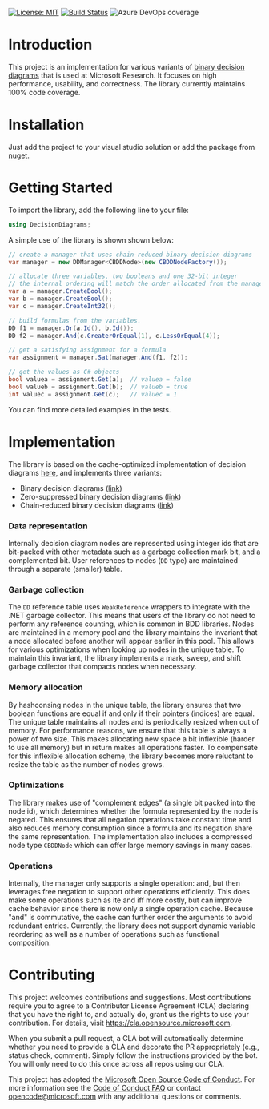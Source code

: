 [![License: MIT](https://img.shields.io/badge/License-MIT-blue.svg)](https://opensource.org/licenses/MIT)
[![Build Status](https://dev.azure.com/rybecket/DecisionDiagrams/_apis/build/status/microsoft.DecisionDiagrams?branchName=master)](https://dev.azure.com/rybecket/DecisionDiagrams/_build/latest?definitionId=1&branchName=master)
![Azure DevOps coverage](https://img.shields.io/azure-devops/coverage/rybecket/DecisionDiagrams/1)

# Introduction 
This project is an implementation for various variants of [binary decision diagrams](https://en.wikipedia.org/wiki/Binary_decision_diagram) that is used at Microsoft Research. It focuses on high performance, usability, and correctness. The library currently maintains 100% code coverage.

# Installation
Just add the project to your visual studio solution or add the package from [nuget](https://www.nuget.org/packages/DecisionDiagrams).

# Getting Started
To import the library, add the following line to your file:

```csharp
using DecisionDiagrams;
```

A simple use of the library is shown shown below:

```csharp
// create a manager that uses chain-reduced binary decision diagrams
var manager = new DDManager<CBDDNode>(new CBDDNodeFactory());

// allocate three variables, two booleans and one 32-bit integer
// the internal ordering will match the order allocated from the manager.
var a = manager.CreateBool();
var b = manager.CreateBool();
var c = manager.CreateInt32();

// build formulas from the variables.
DD f1 = manager.Or(a.Id(), b.Id());
DD f2 = manager.And(c.GreaterOrEqual(1), c.LessOrEqual(4));

// get a satisfying assignment for a formula
var assignment = manager.Sat(manager.And(f1, f2));

// get the values as C# objects
bool valuea = assignment.Get(a);  // valuea = false
bool valueb = assignment.Get(b);  // valueb = true
int valuec = assignment.Get(c);   // valuec = 1
```

You can find more detailed examples in the tests.

# Implementation
The library is based on the cache-optimized implementation of decision diagrams [here](https://research.ibm.com/haifa/projects/verification/SixthSense/papers/bdd_iwls_01.pdf), and implements three variants: 
- Binary decision diagrams ([link](https://en.wikipedia.org/wiki/Binary_decision_diagram))
- Zero-suppressed binary decision diagrams ([link](https://en.wikipedia.org/wiki/Zero-suppressed_decision_diagram))
- Chain-reduced binary decision diagrams ([link](https://link.springer.com/content/pdf/10.1007%2F978-3-319-89960-2_5.pdf))

### Data representation
Internally decision diagram nodes are represented using integer ids that are bit-packed with other metadata such as a garbage collection mark bit, and a complemented bit. User references to nodes (`DD` type) are maintained through a separate (smaller) table.

### Garbage collection
The `DD` reference table uses `WeakReference` wrappers to integrate with the .NET garbage collector. This means that users of the library do not need to perform any reference counting, which is common in BDD libraries. Nodes are maintained in a memory pool and the library maintains the invariant that a node allocated before another will appear earlier in this pool. This allows for various optimizations when looking up nodes in the unique table. To maintain this invariant, the library implements a mark, sweep, and shift garbage collector that compacts nodes when necessary. 

### Memory allocation
By hashconsing nodes in the unique table, the library ensures that two boolean functions are equal if and only if their pointers (indices) are equal. The unique table maintains all nodes and is periodically resized when out of memory. For performance reasons, we ensure that this table is always a power of two size. This makes allocating new space a bit inflexible (harder to use all memory) but in return makes all operations faster. To compensate for this inflexible allocation scheme, the library becomes more reluctant to resize the table as the number of nodes grows.

### Optimizations
The library makes use of "complement edges" (a single bit packed into the node id), which determines whether the formula represented by the node is negated. This ensures that all negation operations take constant time and also reduces memory consumption since a formula and its negation share the same representation. The implementation also includes a compressed node type `CBDDNode` which can offer large memory savings in many cases.

### Operations
Internally, the manager only supports a single operation: and, but then leverages free negation to support other operations efficiently. This does make some operations such as ite and iff more costly, but can improve cache behavior since there is now only a single operation cache. Because "and" is commutative, the cache can further order the arguments to avoid redundant entries. Currently, the library does not support dynamic variable reordering as well as a number of operations such as functional composition.

# Contributing

This project welcomes contributions and suggestions.  Most contributions require you to agree to a
Contributor License Agreement (CLA) declaring that you have the right to, and actually do, grant us
the rights to use your contribution. For details, visit https://cla.opensource.microsoft.com.

When you submit a pull request, a CLA bot will automatically determine whether you need to provide
a CLA and decorate the PR appropriately (e.g., status check, comment). Simply follow the instructions
provided by the bot. You will only need to do this once across all repos using our CLA.

This project has adopted the [Microsoft Open Source Code of Conduct](https://opensource.microsoft.com/codeofconduct/).
For more information see the [Code of Conduct FAQ](https://opensource.microsoft.com/codeofconduct/faq/) or
contact [opencode@microsoft.com](mailto:opencode@microsoft.com) with any additional questions or comments.